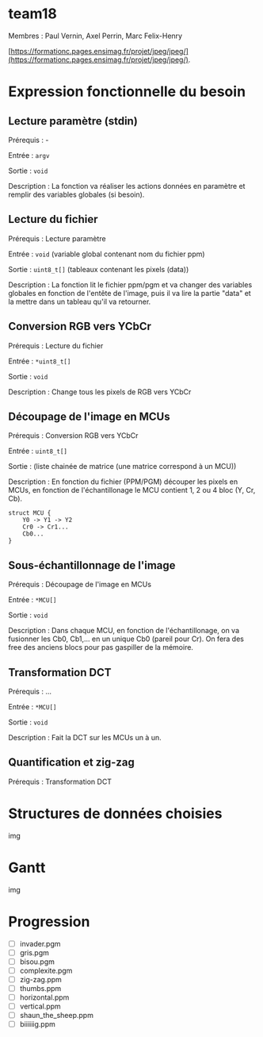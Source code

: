 # team18

Membres : Paul Vernin, Axel Perrin, Marc Felix-Henry

[https://formationc.pages.ensimag.fr/projet/jpeg/jpeg/](https://formationc.pages.ensimag.fr/projet/jpeg/jpeg/).

# Expression fonctionnelle du besoin

## Lecture paramètre (stdin)

Prérequis : -

Entrée : `argv`

Sortie : `void`

Description : La fonction va réaliser les actions données en paramètre et remplir des variables globales (si besoin).

## Lecture du fichier

Prérequis : Lecture paramètre

Entrée : `void` (variable global contenant nom du fichier ppm)

Sortie : `uint8_t[]` (tableaux contenant les pixels (data))

Description : La fonction lit le fichier ppm/pgm et va changer des variables globales en fonction de l'entête de l'image,  puis  il va lire la partie "data" et la mettre  dans un  tableau qu'il va retourner.

## Conversion RGB vers YCbCr

Prérequis : Lecture du fichier

Entrée : `*uint8_t[]`

Sortie : `void`

Description : Change  tous les pixels de RGB vers YCbCr

## Découpage de l'image en MCUs

Prérequis : Conversion RGB vers YCbCr

Entrée : `uint8_t[]`

Sortie : (liste chainée de matrice (une matrice correspond à un MCU))

Description : En fonction du fichier (PPM/PGM) découper les pixels en MCUs, en fonction de l'échantillonage le MCU contient 1, 2 ou 4 bloc (Y, Cr, Cb).
```
struct MCU {
    Y0 -> Y1 -> Y2
    Cr0 -> Cr1...
    Cb0...
}
```

## Sous-échantillonnage de l'image

Prérequis : Découpage de l'image en MCUs

Entrée : `*MCU[]`

Sortie : `void`

Description : Dans chaque MCU, en  fonction  de l'échantillonage,  on va fusionner les Cb0, Cb1,... en un  unique Cb0 (pareil pour Cr). On fera  des free des anciens blocs pour pas gaspiller de la mémoire.

## Transformation DCT

Prérequis : ...

Entrée : `*MCU[]`

Sortie : `void`

Description : Fait la DCT sur les MCUs un à un.

## Quantification et zig-zag

Prérequis : Transformation DCT

# Structures de données choisies

img

# Gantt

img

# Progression

- [ ] invader.pgm
- [ ] gris.pgm
- [ ] bisou.pgm
- [ ] complexite.pgm
- [ ] zig-zag.ppm
- [ ] thumbs.ppm
- [ ] horizontal.ppm
- [ ] vertical.ppm
- [ ] shaun_the_sheep.ppm
- [ ] biiiiiig.ppm
